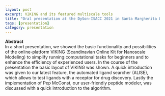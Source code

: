 ```yaml
---
layout: post
excerpt: VIKING and its featured multiscale tools
title: "Oral presentation at the DySon-ISACC 2021 in Santa Margherita Ligure, Italy"
tags: [presentation]
category: presentation
---
```


<b>Abstract</b><br>
In a short presentation, we showed the basic functionality and possibilities of the online-platform VIKING (Scandinavian Online Kit for Nanoscale Modeling) to simplify running computational tasks for beginners and to enhance the efficiency of experienced users. In the course of the presentation the basic layout of VIKING was shown. A quick introduction was given to our latest feature, the automated ligand searcher (ALISE), which allows to test ligands with a receptor for drug discovery. Lastly the implementation of Pep McConst, our user-friendly peptide modeler, was discussed with a quick introduction to the algorithm.
